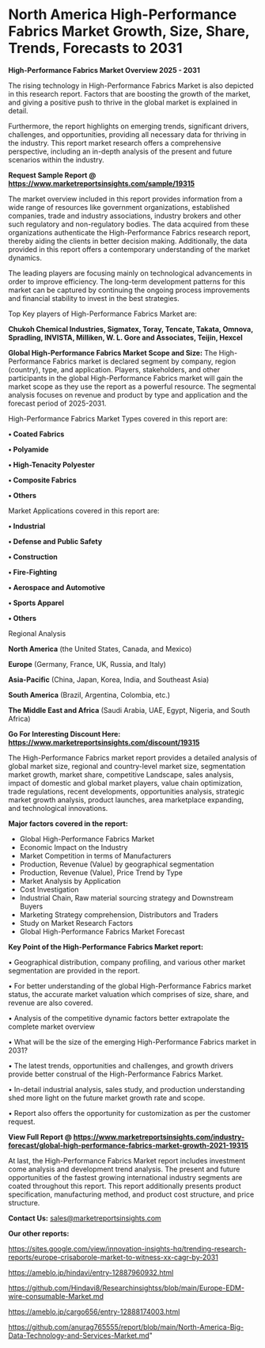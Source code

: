 # North America High-Performance Fabrics Market Growth, Size, Share, Trends, Forecasts to 2031

<Strong> High-Performance Fabrics Market Overview 2025 - 2031</strong>

The rising technology in High-Performance Fabrics Market is also depicted in this research report. Factors that are boosting the growth of the market, and giving a positive push to thrive in the global market is explained in detail.

Furthermore, the report highlights on emerging trends, significant drivers, challenges, and opportunities, providing all necessary data for thriving in the industry. This report market research offers a comprehensive perspective, including an in-depth analysis of the present and future scenarios within the industry.

<strong>Request Sample Report @ <a href=https://www.marketreportsinsights.com/sample/19315>https://www.marketreportsinsights.com/sample/19315</a></strong>

The market overview included in this report provides information from a wide range of resources like government organizations, established companies, trade and industry associations, industry brokers and other such regulatory and non-regulatory bodies. The data acquired from these organizations authenticate the High-Performance Fabrics research report, thereby aiding the clients in better decision making. Additionally, the data provided in this report offers a contemporary understanding of the market dynamics.

The leading players are focusing mainly on technological advancements in order to improve efficiency. The long-term development patterns for this market can be captured by continuing the ongoing process improvements and financial stability to invest in the best strategies.

Top Key players of High-Performance Fabrics Market are:

<strong>Chukoh Chemical Industries, Sigmatex, Toray, Tencate, Takata, Omnova, Spradling, INVISTA, Milliken, W. L. Gore and Associates, Teijin, Hexcel</strong>

<strong><b>Global High-Performance Fabrics Market Scope and Size:</b></strong>
The High-Performance Fabrics market is declared segment by company, region (country), type, and application. Players, stakeholders, and other participants in the global High-Performance Fabrics market will gain the market scope as they use the report as a powerful resource. The segmental analysis focuses on revenue and product by type and application and the forecast period of 2025-2031.

High-Performance Fabrics Market Types covered in this report are:

<strong>• Coated Fabrics

• Polyamide

• High-Tenacity Polyester

• Composite Fabrics

• Others</strong>

Market Applications covered in this report are:

<strong>• Industrial

• Defense and Public Safety

• Construction

• Fire-Fighting

• Aerospace and Automotive

• Sports Apparel

• Others</strong> 

Regional Analysis

<strong>North America</strong> (the United States, Canada, and Mexico)

<strong>Europe</strong> (Germany, France, UK, Russia, and Italy)

<strong>Asia-Pacific</strong> (China, Japan, Korea, India, and Southeast Asia)

<strong>South America</strong> (Brazil, Argentina, Colombia, etc.)

<strong>The Middle East and Africa</strong> (Saudi Arabia, UAE, Egypt, Nigeria, and South Africa)

<strong>Go For Interesting Discount Here: <a href=https://www.marketreportsinsights.com/discount/19315>https://www.marketreportsinsights.com/discount/19315</a></strong>

The High-Performance Fabrics market report provides a detailed analysis of global market size, regional and country-level market size, segmentation market growth, market share, competitive Landscape, sales analysis, impact of domestic and global market players, value chain optimization, trade regulations, recent developments, opportunities analysis, strategic market growth analysis, product launches, area marketplace expanding, and technological innovations.

<strong><b>Major factors covered in the report:</b></strong>
<ul>
  <li>Global High-Performance Fabrics Market </li>
  <li>Economic Impact on the Industry</li>
  <li>Market Competition in terms of Manufacturers</li>
  <li>Production, Revenue (Value) by geographical segmentation</li>
  <li>Production, Revenue (Value), Price Trend by Type</li>
  <li>Market Analysis by Application</li>
  <li>Cost Investigation</li>
  <li>Industrial Chain, Raw material sourcing strategy and Downstream Buyers</li>
  <li>Marketing Strategy comprehension, Distributors and Traders</li>
  <li>Study on Market Research Factors</li>
  <li>Global High-Performance Fabrics Market Forecast</li>
</ul>

<strong><b>Key Point of the High-Performance Fabrics Market report:</b></strong>

• Geographical distribution, company profiling, and various other market segmentation are provided in the report.

• For better understanding of the global High-Performance Fabrics market status, the accurate market valuation which comprises of size, share, and revenue are also covered.

• Analysis of the competitive dynamic factors better extrapolate the complete market overview

• What will be the size of the emerging High-Performance Fabrics market in 2031?

• The latest trends, opportunities and challenges, and growth drivers provide better construal of the High-Performance Fabrics Market.

• In-detail industrial analysis, sales study, and production understanding shed more light on the future market growth rate and scope.

• Report also offers the opportunity for customization as per the customer request.

<strong><b>View Full Report @ <a href=https://www.marketreportsinsights.com/industry-forecast/global-high-performance-fabrics-market-growth-2021-19315>https://www.marketreportsinsights.com/industry-forecast/global-high-performance-fabrics-market-growth-2021-19315</a></b></strong>


At last, the High-Performance Fabrics Market report includes investment come analysis and development trend analysis. The present and future opportunities of the fastest growing international industry segments are coated throughout this report. This report additionally presents product specification, manufacturing method, and product cost structure, and price structure.

<strong>Contact Us:</strong>
sales@marketreportsinsights.com

<strong>Our other reports:</strong>

<a href=https://sites.google.com/view/innovation-insights-hq/trending-research-reports/europe-crisaborole-market-to-witness-xx-cagr-by-2031>https://sites.google.com/view/innovation-insights-hq/trending-research-reports/europe-crisaborole-market-to-witness-xx-cagr-by-2031</a>

<a href=https://ameblo.jp/hindavi/entry-12887960932.html>https://ameblo.jp/hindavi/entry-12887960932.html</a>

<a href=https://github.com/Hindavi8/Researchinsightss/blob/main/Europe-EDM-wire-consumable-Market.md>https://github.com/Hindavi8/Researchinsightss/blob/main/Europe-EDM-wire-consumable-Market.md</a>

<a href=https://ameblo.jp/cargo656/entry-12888174003.html>https://ameblo.jp/cargo656/entry-12888174003.html</a>

<a href=https://github.com/anurag765555/report/blob/main/North-America-Big-Data-Technology-and-Services-Market.md>https://github.com/anurag765555/report/blob/main/North-America-Big-Data-Technology-and-Services-Market.md</a>"
